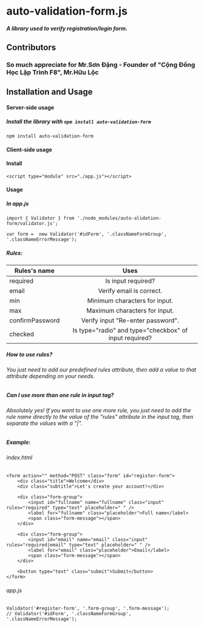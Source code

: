 # auto-validation-form.js
##### A library used to verify registration/login form.

## Contributors
### So much appreciate for Mr.Sơn Đặng - Founder of "Cộng Đồng Học Lập Trình F8", Mr.Hữu Lộc 

## Installation and Usage 

#### Server-side usage
##### Install the library with ```npm install auto-validation-form```
```
npm install auto-validation-form
```

#### Client-side usage
#### Install
```
<script type="module" src="./app.js"></script>
```
#### Usage
##### In app.js
```
import { Validator } from './node_modules/auto-alidation-form/validator.js';

var form =  new Validator('#idForm', '.classNameFormGroup', '.classNameErrorMessage'); 
```
##### Rules: 

| Rules's name     | Uses                                                                |
| ---------------- |:-------------------------------------------------------------------:|
| required         | Is input required?                                                  |
| email            | Verify email is correct.                                            |
| min              | Minimum characters for input.                                       |
| max              | Maximum characters for input.                                       |
| confirmPassword  | Verify input "Re-enter password".                                   |
| checked          | Is type="radio" and type="checkbox" of input required?              |

##### How to use rules?
###### You just need to add our predefined rules attribute, then add a value to that attribute depending on your needs.

##### Can I use more than one rule in input tag?

###### Absolutely yes! If you want to use one more rule, you just need to add the rule name directly to the value of the "rules" attribute in the input tag, then separate the values ​​with a "|".

##### Example:
###### index.html
```
<form action="" method="POST" class="form" id="register-form">
    <div class="title">Welcome</div>
    <div class="subtitle">Let's create your account!</div>

    <div class="form-group">
        <input id="fullname" name="fullname" class="input" rules="required" type="text" placeholder=" " />
        <label for="fullname" class="placeholder">Full name</label>
        <span class="form-message"></span>
    </div>

    <div class="form-group">
        <input id="email" name="email" class="input" rules="required|email" type="text" placeholder=" " />
        <label for="email" class="placeholder">Email</label>
        <span class="form-message"></span>
    </div>

    <button type="text" class="submit">Submit</button>
</form>
```
###### app.js
```
Validator('#register-form', '.form-group', '.form-message');
// Validator('#idForm', '.classNameFormGroup', '.classNameErrorMessage');
```



